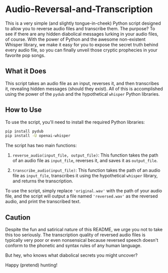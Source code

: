 # Audio-Reversal-and-Transcription

This is a very simple (and slightly tongue-in-cheek) Python script designed to allow you to reverse audio files and transcribe them. The purpose? To see if there are any hidden diabolical messages lurking in your audio files, of course. With the power of Python and the awesome non-existent Whisper library, we make it easy for you to expose the secret truth behind every audio file, so you can finally unveil those cryptic prophecies in your favorite pop songs.

## What it Does

This script takes an audio file as an input, reverses it, and then transcribes it, revealing hidden messages (should they exist). All of this is accomplished using the power of the `pydub` and the hypothetical `whisper` Python libraries. 

## How to Use

To use the script, you'll need to install the required Python libraries:

```bash
pip install pydub
pip install -U openai-whisper
```

The script has two main functions: 

1. `reverse_audio(input_file, output_file)`: This function takes the path of an audio file as `input_file`, reverses it, and saves it as `output_file`.

2. `transcribe_audio(input_file)`: This function takes the path of an audio file as `input_file`, transcribes it using the hypothetical `whisper` library, and returns the transcription.

To use the script, simply replace `'original.wav'` with the path of your audio file, and the script will output a file named `'reversed.wav'` as the reversed audio, and print the transcribed text.

## Caution

Despite the fun and satirical nature of this README, we urge you not to take this too seriously. The transcription quality of reversed audio files is typically very poor or even nonsensical because reversed speech doesn't conform to the phonetic and syntax rules of any human language. 

But hey, who knows what diabolical secrets you might uncover?

Happy (pretend) hunting!
